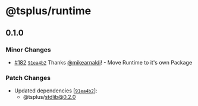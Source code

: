 # @tsplus/runtime

## 0.1.0

### Minor Changes

- [#182](https://github.com/ts-plus/stdlib/pull/182) [`91ea4b2`](https://github.com/ts-plus/stdlib/commit/91ea4b2a9d3baf07156fa6c46153ade044b1bd4c) Thanks [@mikearnaldi](https://github.com/mikearnaldi)! - Move Runtime to it's own Package

### Patch Changes

- Updated dependencies [[`91ea4b2`](https://github.com/ts-plus/stdlib/commit/91ea4b2a9d3baf07156fa6c46153ade044b1bd4c)]:
  - @tsplus/stdlib@0.2.0
